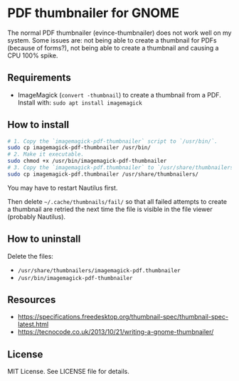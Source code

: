 # PDF thumbnailer for GNOME

The normal PDF thumbnailer (evince-thumbnailer) does not work well on my system. Some issues are: not being able to create a thumbnail for PDFs (because of forms?), not being able to create a thumbnail and causing a CPU 100% spike.


## Requirements

* ImageMagick (`convert -thumbnail`) to create a thumbnail from a PDF. Install with: `sudo apt install imagemagick`


## How to install

```bash
# 1. Copy the `imagemagick-pdf-thumbnailer` script to `/usr/bin/`.
sudo cp imagemagick-pdf-thumbnailer /usr/bin/
# 2. Make it executable.
sudo chmod +x /usr/bin/imagemagick-pdf-thumbnailer
# 3. Copy the `imagemagick-pdf.thumbnailer` to `/usr/share/thumbnailers/`.
sudo cp imagemagick-pdf.thumbnailer /usr/share/thumbnailers/
```

You may have to restart Nautilus first.

Then delete `~/.cache/thumbnails/fail/` so that all failed attempts to create a thumbnail are retried the next time the file is visible in the file viewer (probably Nautilus).


## How to uninstall

Delete the files:
* `/usr/share/thumbnailers/imagemagick-pdf.thumbnailer`
* `/usr/bin/imagemagick-pdf-thumbnailer`


## Resources

* https://specifications.freedesktop.org/thumbnail-spec/thumbnail-spec-latest.html
* https://tecnocode.co.uk/2013/10/21/writing-a-gnome-thumbnailer/


## License

MIT License. See LICENSE file for details.
